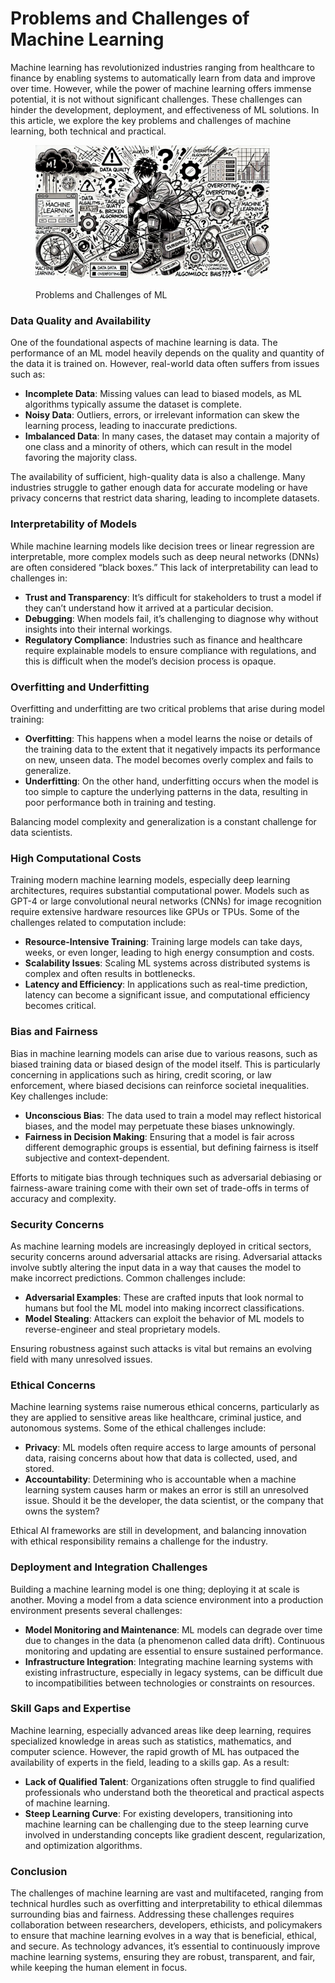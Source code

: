 # Problems and Challenges of Machine Learning

Machine learning has revolutionized industries ranging from healthcare to finance by enabling systems to automatically learn from data and improve over time. However, while the power of machine learning offers immense potential, it is not without significant challenges. These challenges can hinder the development, deployment, and effectiveness of ML solutions. In this article, we explore the key problems and challenges of machine learning, both technical and practical.

<div align="left">

<figure><img src="../../.gitbook/assets/image (4).png" alt="" width="375"><figcaption><p>Problems and Challenges of ML</p></figcaption></figure>

</div>

### Data Quality and Availability

One of the foundational aspects of machine learning is data. The performance of an ML model heavily depends on the quality and quantity of the data it is trained on. However, real-world data often suffers from issues such as:

* **Incomplete Data**: Missing values can lead to biased models, as ML algorithms typically assume the dataset is complete.
* **Noisy Data**: Outliers, errors, or irrelevant information can skew the learning process, leading to inaccurate predictions.
* **Imbalanced Data**: In many cases, the dataset may contain a majority of one class and a minority of others, which can result in the model favoring the majority class.

The availability of sufficient, high-quality data is also a challenge. Many industries struggle to gather enough data for accurate modeling or have privacy concerns that restrict data sharing, leading to incomplete datasets.

### Interpretability of Models

While machine learning models like decision trees or linear regression are interpretable, more complex models such as deep neural networks (DNNs) are often considered “black boxes.” This lack of interpretability can lead to challenges in:

* **Trust and Transparency**: It’s difficult for stakeholders to trust a model if they can’t understand how it arrived at a particular decision.
* **Debugging**: When models fail, it’s challenging to diagnose why without insights into their internal workings.
* **Regulatory Compliance**: Industries such as finance and healthcare require explainable models to ensure compliance with regulations, and this is difficult when the model’s decision process is opaque.

### Overfitting and Underfitting

Overfitting and underfitting are two critical problems that arise during model training:

* **Overfitting**: This happens when a model learns the noise or details of the training data to the extent that it negatively impacts its performance on new, unseen data. The model becomes overly complex and fails to generalize.
* **Underfitting**: On the other hand, underfitting occurs when the model is too simple to capture the underlying patterns in the data, resulting in poor performance both in training and testing.

Balancing model complexity and generalization is a constant challenge for data scientists.

### High Computational Costs

Training modern machine learning models, especially deep learning architectures, requires substantial computational power. Models such as GPT-4 or large convolutional neural networks (CNNs) for image recognition require extensive hardware resources like GPUs or TPUs. Some of the challenges related to computation include:

* **Resource-Intensive Training**: Training large models can take days, weeks, or even longer, leading to high energy consumption and costs.
* **Scalability Issues**: Scaling ML systems across distributed systems is complex and often results in bottlenecks.
* **Latency and Efficiency**: In applications such as real-time prediction, latency can become a significant issue, and computational efficiency becomes critical.

### Bias and Fairness

Bias in machine learning models can arise due to various reasons, such as biased training data or biased design of the model itself. This is particularly concerning in applications such as hiring, credit scoring, or law enforcement, where biased decisions can reinforce societal inequalities. Key challenges include:

* **Unconscious Bias**: The data used to train a model may reflect historical biases, and the model may perpetuate these biases unknowingly.
* **Fairness in Decision Making**: Ensuring that a model is fair across different demographic groups is essential, but defining fairness is itself subjective and context-dependent.

Efforts to mitigate bias through techniques such as adversarial debiasing or fairness-aware training come with their own set of trade-offs in terms of accuracy and complexity.

### Security Concerns

As machine learning models are increasingly deployed in critical sectors, security concerns around adversarial attacks are rising. Adversarial attacks involve subtly altering the input data in a way that causes the model to make incorrect predictions. Common challenges include:

* **Adversarial Examples**: These are crafted inputs that look normal to humans but fool the ML model into making incorrect classifications.
* **Model Stealing**: Attackers can exploit the behavior of ML models to reverse-engineer and steal proprietary models.

Ensuring robustness against such attacks is vital but remains an evolving field with many unresolved issues.

### Ethical Concerns

Machine learning systems raise numerous ethical concerns, particularly as they are applied to sensitive areas like healthcare, criminal justice, and autonomous systems. Some of the ethical challenges include:

* **Privacy**: ML models often require access to large amounts of personal data, raising concerns about how that data is collected, used, and stored.
* **Accountability**: Determining who is accountable when a machine learning system causes harm or makes an error is still an unresolved issue. Should it be the developer, the data scientist, or the company that owns the system?

Ethical AI frameworks are still in development, and balancing innovation with ethical responsibility remains a challenge for the industry.

### Deployment and Integration Challenges

Building a machine learning model is one thing; deploying it at scale is another. Moving a model from a data science environment into a production environment presents several challenges:

* **Model Monitoring and Maintenance**: ML models can degrade over time due to changes in the data (a phenomenon called data drift). Continuous monitoring and updating are essential to ensure sustained performance.
* **Infrastructure Integration**: Integrating machine learning systems with existing infrastructure, especially in legacy systems, can be difficult due to incompatibilities between technologies or constraints on resources.

### Skill Gaps and Expertise

Machine learning, especially advanced areas like deep learning, requires specialized knowledge in areas such as statistics, mathematics, and computer science. However, the rapid growth of ML has outpaced the availability of experts in the field, leading to a skills gap. As a result:

* **Lack of Qualified Talent**: Organizations often struggle to find qualified professionals who understand both the theoretical and practical aspects of machine learning.
* **Steep Learning Curve**: For existing developers, transitioning into machine learning can be challenging due to the steep learning curve involved in understanding concepts like gradient descent, regularization, and optimization algorithms.

### Conclusion

The challenges of machine learning are vast and multifaceted, ranging from technical hurdles such as overfitting and interpretability to ethical dilemmas surrounding bias and fairness. Addressing these challenges requires collaboration between researchers, developers, ethicists, and policymakers to ensure that machine learning evolves in a way that is beneficial, ethical, and secure. As technology advances, it’s essential to continuously improve machine learning systems, ensuring they are robust, transparent, and fair, while keeping the human element in focus.
